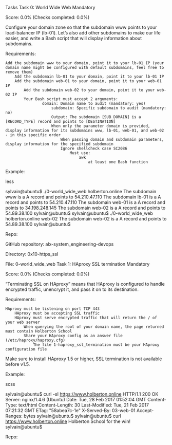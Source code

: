Tasks
Task 0: World Wide Web
Mandatory

Score: 0.0% (Checks completed: 0.0%)

Configure your domain zone so that the subdomain www points to your load-balancer IP (lb-01). Let’s also add other subdomains to make our life easier, and write a Bash script that will display information about subdomains.

Requirements:

    Add the subdomain www to your domain, point it to your lb-01 IP (your domain name might be configured with default subdomains, feel free to remove them)
        Add the subdomain lb-01 to your domain, point it to your lb-01 IP
	    Add the subdomain web-01 to your domain, point it to your web-01 IP
	        Add the subdomain web-02 to your domain, point it to your web-02 IP
		    Your Bash script must accept 2 arguments:
		            domain: Domain name to audit (mandatory: yes)
			            subdomain: Specific subdomain to audit (mandatory: no)
				        Output: The subdomain [SUB_DOMAIN] is a [RECORD_TYPE] record and points to [DESTINATION]
					    When only the parameter domain is provided, display information for its subdomains www, lb-01, web-01, and web-02 - in this specific order
					        When passing domain and subdomain parameters, display information for the specified subdomain
						    Ignore shellcheck case SC2086
						        Must use:
							        awk
								        at least one Bash function

Example:

less

sylvain@ubuntu$ ./0-world_wide_web holberton.online
The subdomain www is a A record and points to 54.210.47.110
The subdomain lb-01 is a A record and points to 54.210.47.110
The subdomain web-01 is a A record and points to 34.198.248.145
The subdomain web-02 is a A record and points to 54.89.38.100
sylvain@ubuntu$
sylvain@ubuntu$ ./0-world_wide_web holberton.online web-02
The subdomain web-02 is a A record and points to 54.89.38.100
sylvain@ubuntu$

Repo:

GitHub repository: alx-system_engineering-devops

Directory: 0x10-https_ssl

File: 0-world_wide_web
Task 1: HAproxy SSL termination
Mandatory

Score: 0.0% (Checks completed: 0.0%)

“Terminating SSL on HAproxy” means that HAproxy is configured to handle encrypted traffic, unencrypt it, and pass it on to its destination.

Requirements:

    HAproxy must be listening on port TCP 443
        HAproxy must be accepting SSL traffic
	    HAproxy must serve encrypted traffic that will return the / of your web server
	        When querying the root of your domain name, the page returned must contain Holberton School
		    Share your HAproxy config as an answer file (/etc/haproxy/haproxy.cfg)
		        The file 1-haproxy_ssl_termination must be your HAproxy configuration file

Make sure to install HAproxy 1.5 or higher, SSL termination is not available before v1.5.

Example:

scss

sylvain@ubuntu$ curl -sI https://www.holberton.online
HTTP/1.1 200 OK
Server: nginx/1.4.6 (Ubuntu)
Date: Tue, 28 Feb 2017 01:52:04 GMT
Content-Type: text/html
Content-Length: 30
Last-Modified: Tue, 21 Feb 2017 07:21:32 GMT
ETag: "58abea7c-1e"
X-Served-By: 03-web-01
Accept-Ranges: bytes
sylvain@ubuntu$
sylvain@ubuntu$ curl https://www.holberton.online
Holberton School for the win!
sylvain@ubuntu$

Repo:
